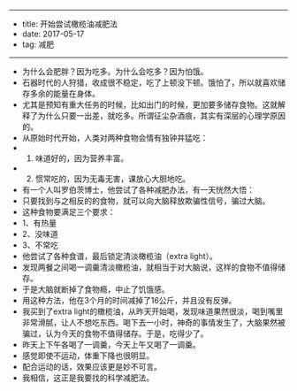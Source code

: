 - --
- title: 开始尝试橄榄油减肥法
- date: 2017-05-17
- tag: 减肥
- --
- 为什么会肥胖？因为吃多。为什么会吃多？因为怕饿。
- 石器时代的人狩猎，收成很不稳定，吃了上顿没下顿。饿怕了，所以就喜欢储存多余的能量在身体。
- 尤其是预知有重大任务的时候，比如出门的时候，更加要多储存食物。这就解释了为什么只要一出差，就吃多。所谓征尘杂酒痕，其实有深层的心理学原因的。
- 从原始时代开始，人类对两种食物会情有独钟并猛吃：
- 1. 味道好的，因为营养丰富。
- 2. 惯常吃的，因为无毒无害，课放心大胆地吃。 
- 有一个人叫罗伯茨博士，他尝试了各种减肥办法，有一天恍然大悟：
- 只要找到与之相反的的食物，就可以向大脑释放欺骗性信号，骗过大脑。
- 这种食物要满足三个要求：
- 1、有热量
- 2、没味道
- 3、不常吃
- 他尝试了各种食谱，最后锁定清淡橄榄油（extra light）。
- 发现两餐之间喝一调羹清淡橄榄油，就相当于对大脑说，这样的食物不值得储存。
- 于是大脑就断掉了食物瘾，中止了饥饿感。
- 用这种方法，他在3个月的时间减掉了16公斤，并且没有反弹。
- 我买到了extra light的橄榄油，从昨天开始喝，发现味道果然很淡，喝到嘴里非常滑腻，让人不想吃东西。喝下去一小时，神奇的事情发生了，大脑果然被骗过，认为今天的食物不值得储存。于是，吃得少了。
- 昨天上下午各喝了一调羹，今天上午又喝了一调羹。
- 感觉即使不运动，体重下降也很明显。
- 配合运动的话，效果应该更是妙不可言。
- 我相信，这正是我要找的科学减肥法。
